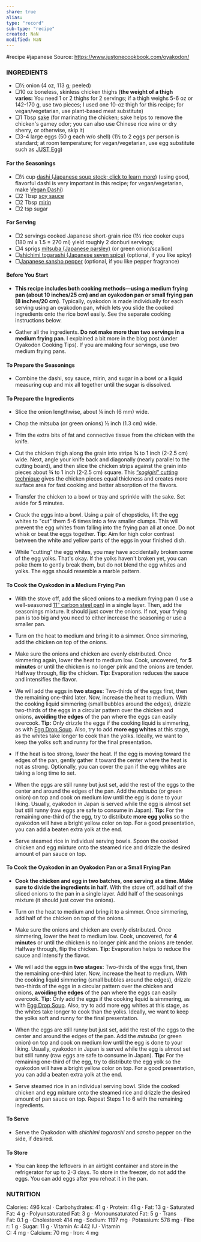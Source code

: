```yaml
---
share: true
alias: 
type: "record"
sub-type: "recipe"
created: NaN 
modified: NaN
---
```


 #recipe #japanese
Source: https://www.justonecookbook.com/oyakodon/

### INGREDIENTS
-   ▢½ onion (4 oz, 113 g; peeled)
-   ▢10 oz boneless, skinless chicken thighs (**the weight of a thigh varies:** You need 1 or 2 thighs for 2 servings; if a thigh weighs 5-6 oz or 142-170 g, use two pieces; I used one 10-oz thigh for this recipe; for vegan/vegetarian, use plant-based meat substitute)
-   ▢1 Tbsp [sake](https://www.justonecookbook.com/sake/) (for marinating the chicken; sake helps to remove the chicken's gamey odor; you can also use Chinese rice wine or dry sherry, or otherwise, skip it)
-   ▢3-4 large eggs (50 g each w/o shell) (1½ to 2 eggs per person is standard; at room temperature; for vegan/vegetarian, use egg substitute such as [JUST Egg](https://www.ju.st/))

#### For the Seasonings

-   ▢½ cup [dashi (Japanese soup stock; click to learn more)](https://www.justonecookbook.com/how-to-make-dashi-jiru/) (using good, flavorful dashi is very important in this recipe; for vegan/vegetarian, make [Vegan Dashi](https://www.justonecookbook.com/vegan-shiitake-kombu-dashi/))
-   ▢2 Tbsp [soy sauce](https://www.justonecookbook.com/soy-sauce/)
-   ▢2 Tbsp [mirin](https://www.justonecookbook.com/mirin/)
-   ▢2 tsp sugar

#### For Serving

-   ▢2 servings cooked Japanese short-grain rice (1½ rice cooker cups (180 ml x 1.5 = 270 ml) yield roughly 2 donburi servings;
-   ▢4 sprigs [mitsuba (Japanese parsley)](https://www.justonecookbook.com/mitsuba/) (or green onion/scallion)
-   ▢[shichimi togarashi (Japanese seven spice)](https://www.justonecookbook.com/shichimi-togarashi/) (optional, if you like spicy)
-   ▢[Japanese sansho pepper](https://www.justonecookbook.com/sansho-pepper/) (optional, if you like pepper fragrance)

#### Before You Start

-   **This recipe includes both cooking methods—using a medium frying pan (about 10 inches/25 cm) and an oyakodon pan or small frying pan (8 inches/20 cm)**. Typically, oyakodon is made individually for each serving using an oyakodon pan, which lets you slide the cooked ingredients onto the rice bowl easily. See the separate cooking instructions below.
    
-   Gather all the ingredients. **Do not make more than two servings in a medium frying pan**. I explained a bit more in the blog post (under Oyakodon Cooking Tips). If you are making four servings, use two medium frying pans.
    

#### To Prepare the Seasonings

-   Combine the dashi, soy sauce, mirin, and sugar in a bowl or a liquid measuring cup and mix all together until the sugar is dissolved.
    

#### To Prepare the Ingredients

-   Slice the onion lengthwise, about ¼ inch (6 mm) wide.
    
-   Chop the mitsuba (or green onions) ½ inch (1.3 cm) wide.
    
-   Trim the extra bits of fat and connective tissue from the chicken with the knife.
    
-   Cut the chicken thigh along the grain into strips ¾ to 1 inch (2-2.5 cm) wide. Next, angle your knife back and diagonally (nearly parallel to the cutting board), and then slice the chicken strips against the grain into pieces about ¾ to 1 inch (2-2.5 cm) square. This [“_sogigiri_” cutting technique](https://www.justonecookbook.com/sogigiri/) gives the chicken pieces equal thickness and creates more surface area for fast cooking and better absorption of the flavors.
    
-   Transfer the chicken to a bowl or tray and sprinkle with the sake. Set aside for 5 minutes.
    
-   Crack the eggs into a bowl. Using a pair of chopsticks, lift the egg whites to "cut" them 5-6 times into a few smaller clumps. This will prevent the egg whites from falling into the frying pan all at once. Do not whisk or beat the eggs together. **Tip:** Aim for high color contrast between the white and yellow parts of the eggs in your finished dish.
    
-   While "cutting" the egg whites, you may have accidentally broken some of the egg yolks. That's okay. If the yolks haven't broken yet, you can poke them to gently break them, but do not blend the egg whites and yolks. The eggs should resemble a marble pattern.
    

#### To Cook the Oyakodon in a Medium Frying Pan

-   With the stove off, add the sliced onions to a medium frying pan (I use a well-seasoned [11” carbon steel pan](https://amzn.to/3RQW7vm)) in a single layer. Then, add the seasonings mixture. It should just cover the onions. If not, your frying pan is too big and you need to either increase the seasoning or use a smaller pan.
    
-   Turn on the heat to medium and bring it to a simmer. Once simmering, add the chicken on top of the onions.
    
-   Make sure the onions and chicken are evenly distributed. Once simmering again, lower the heat to medium low. Cook, uncovered, for **5 minutes** or until the chicken is no longer pink and the onions are tender. Halfway through, flip the chicken. **Tip:** Evaporation reduces the sauce and intensifies the flavor.
    
-   We will add the eggs in **two stages:** Two-thirds of the eggs first, then the remaining one-third later. Now, increase the heat to medium. With the cooking liquid simmering (small bubbles around the edges), drizzle two-thirds of the eggs in a circular pattern over the chicken and onions, **avoiding the edges** of the pan where the eggs can easily overcook. **Tip:** Only drizzle the eggs if the cooking liquid is simmering, as with [Egg Drop Soup](https://www.justonecookbook.com/kakitamajiru-japanese-egg-drop-soup/). Also, try to add **more egg whites** at this stage, as the whites take longer to cook than the yolks. Ideally, we want to keep the yolks soft and runny for the final presentation.
    
-   If the heat is too strong, lower the heat. If the egg is moving toward the edges of the pan, gently gather it toward the center where the heat is not as strong. Optionally, you can cover the pan if the egg whites are taking a long time to set.
    
-   When the eggs are still runny but just set, add the rest of the eggs to the center and around the edges of the pan. Add the _mitsuba_ (or green onion) on top and cook on medium low until the egg is done to your liking. Usually, oyakodon in Japan is served while the egg is almost set but still runny (raw eggs are safe to consume in Japan). **Tip:** For the remaining one-third of the egg, try to distribute **more egg yolks** so the oyakodon will have a bright yellow color on top. For a good presentation, you can add a beaten extra yolk at the end.
    
-   Serve steamed rice in individual serving bowls. Spoon the cooked chicken and egg mixture onto the steamed rice and drizzle the desired amount of pan sauce on top.
    

#### To Cook the Oyakodon in an Oyakodon Pan or a Small Frying Pan

-   **Cook the chicken and egg in two batches, one serving at a time. Make sure to divide the ingredients in half**. With the stove off, add half of the sliced onions to the pan in a single layer. Add half of the seasonings mixture (it should just cover the onions).
    
-   Turn on the heat to medium and bring it to a simmer. Once simmering, add half of the chicken on top of the onions.
    
-   Make sure the onions and chicken are evenly distributed. Once simmering, lower the heat to medium low. Cook, uncovered, for **4 minutes** or until the chicken is no longer pink and the onions are tender. Halfway through, flip the chicken. **Tip:** Evaporation helps to reduce the sauce and intensify the flavor.
    
-   We will add the eggs in **two stages:** Two-thirds of the eggs first, then the remaining one-third later. Now, increase the heat to medium. With the cooking liquid simmering (small bubbles around the edges), drizzle two-thirds of the eggs in a circular pattern over the chicken and onions, **avoiding the edges** of the pan where the eggs can easily overcook. **Tip:** Only add the eggs if the cooking liquid is simmering, as with [Egg Drop Soup](https://www.justonecookbook.com/kakitamajiru-japanese-egg-drop-soup/). Also, try to add more egg whites at this stage, as the whites take longer to cook than the yolks. Ideally, we want to keep the yolks soft and runny for the final presentation.
    
-   When the eggs are still runny but just set, add the rest of the eggs to the center and around the edges of the pan. Add the _mitsuba_ (or green onion) on top and cook on medium low until the egg is done to your liking. Usually, oyakodon in Japan is served while the egg is almost set but still runny (raw eggs are safe to consume in Japan). **Tip:** For the remaining one-third of the egg, try to distribute the egg yolk so the oyakodon will have a bright yellow color on top. For a good presentation, you can add a beaten extra yolk at the end.
    
-   Serve steamed rice in an individual serving bowl. Slide the cooked chicken and egg mixture onto the steamed rice and drizzle the desired amount of pan sauce on top. Repeat Steps 1 to 6 with the remaining ingredients.
    

#### To Serve

-   Serve the Oyakodon with _shichimi togarashi_ and _sansho_ pepper on the side, if desired.
    

#### To Store

-   You can keep the leftovers in an airtight container and store in the refrigerator for up to 2-3 days. To store in the freezer, do not add the eggs. You can add eggs after you reheat it in the pan.
    

### NUTRITION

Calories: 496 kcal · Carbohydrates: 41 g · Protein: 41 g · Fat: 13 g · Saturated Fat: 4 g · Polyunsaturated Fat: 3 g · Monounsaturated Fat: 5 g · Trans Fat: 0.1 g · Cholesterol: 414 mg · Sodium: 1197 mg · Potassium: 578 mg · Fiber: 1 g · Sugar: 11 g · Vitamin A: 442 IU · Vitamin C: 4 mg · Calcium: 70 mg · Iron: 4 mg